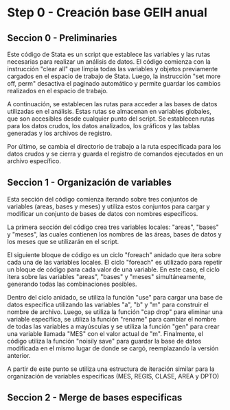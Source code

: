 # Step 0 - Creación base GEIH anual

## Seccion 0 - Preliminaries

Este código de Stata es un script que establece las variables y las rutas necesarias para realizar un análisis de datos. El código comienza con la instrucción "clear all" que limpia todas las variables y objetos previamente cargados en el espacio de trabajo de Stata. Luego, la instrucción "set more off, perm" desactiva el paginado automático y permite guardar los cambios realizados en el espacio de trabajo.

A continuación, se establecen las rutas para acceder a las bases de datos utilizadas en el análisis. Estas rutas se almacenan en variables globales, que son accesibles desde cualquier punto del script. Se establecen rutas para los datos crudos, los datos analizados, los gráficos y las tablas generadas y los archivos de registro.

Por último, se cambia el directorio de trabajo a la ruta especificada para los datos crudos y se cierra y guarda el registro de comandos ejecutados en un archivo específico.


## Seccion 1 - Organización de variables

 Esta sección del código comienza iterando sobre tres conjuntos de variables (areas, bases y meses) y utiliza estos conjuntos para cargar y modificar un conjunto de bases de datos con nombres específicos.

La primera sección del código crea tres variables locales: "areas", "bases" y "meses", las cuales contienen los nombres de las áreas, bases de datos y los meses que se utilizarán en el script.

El siguiente bloque de código es un ciclo "foreach" anidado que itera sobre cada una de las variables locales. El ciclo "foreach" es utilizado para repetir un bloque de código para cada valor de una variable. En este caso, el ciclo itera sobre las variables "areas", "bases" y "meses" simultáneamente, generando todas las combinaciones posibles.

Dentro del ciclo anidado, se utiliza la función "use" para cargar una base de datos específica utilizando las variables "a", "b" y "m" para construir el nombre de archivo. Luego, se utiliza la función "cap drop" para eliminar una variable específica, se utiliza la función "rename" para cambiar el nombre de todas las variables a mayúsculas y se utiliza la función "gen" para crear una variable llamada "MES" con el valor actual de "m". Finalmente, el código utiliza la función "noisily save" para guardar la base de datos modificada en el mismo lugar de donde se cargó, reemplazando la versión anterior.

A partir de este punto se utiliza una estructura de iteración similar para la organización de variables especificas (MES, REGIS, CLASE, AREA y DPTO)

 ## Seccion 2 - Merge de bases especificas

 